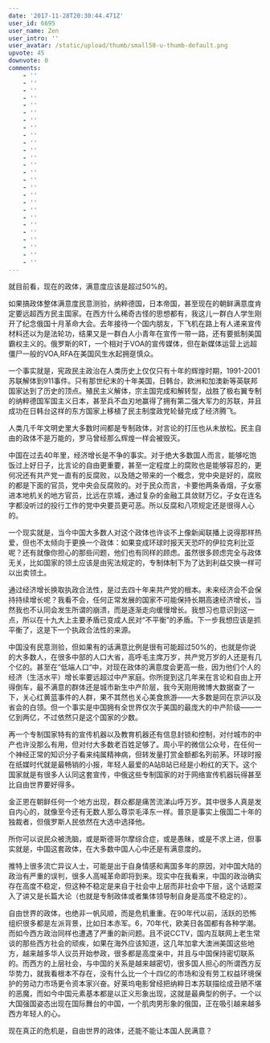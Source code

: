 ```yaml
---
date: '2017-11-28T20:30:44.471Z'
user_id: 6695
user_name: Zen
user_intro: ''
user_avatar: /static/upload/thumb/small50-u-thumb-default.png
upvote: 45
downvote: 0
comments:
    - ''
    - ''
    - ''
    - ''
    - ''
    - ''
    - ''
    - ''
    - ''
    - ''
    - ''
    - ''
    - ''
    - ''
    - ''
    - ''
    - ''
    - ''
    - ''
    - ''
    - ''
    - ''
    - ''
    - ''
    - ''
    - ''
---
```


就目前看，现在的政体，满意度应该是超过50%的。

如果搞政体整体满意度民意测验，纳粹德国，日本帝国，甚至现在的朝鲜满意度肯定要远超西方民主国家。在西方什么稀奇古怪的思想都有，我这儿一群白人学生刚开了纪念俄国十月革命大会。去年接待一个国内朋友，下飞机在路上有人递来宣传材料还以为是法轮功，结果又是一群白人小青年在宣传一带一路，还有要抵制美国霸权主义的。俄罗斯的RT，一个相对于VOA的宣传媒体，但在新媒体运营上远超僵尸一般的VOA,RFA在美国风生水起拥趸慎众。

  

一个事实就是，宪政民主政治在人类历史上仅仅只有十年的辉煌时期，1991-2001苏联解体到911事件。只有那世纪末的十年美国，日韩台，欧洲和加澳新等英联邦国家达到了历史的顶点。殖民主义解体，宗主国完成和解转型，战胜了极右翼专制的纳粹德国军国主义日本，甚至兵不血刃地赢得了拥有第二强大军力的苏联，并且成功在日韩台这样的东方国家上移植了民主制度政党轮替完成了经济腾飞。

  

人类几千年文明史里大多数时间都是专制政体，对言论的打压也从未放松。民主自由的政体不是万能的，罗马曾经那么辉煌一样会被毁灭。

  

中国在过去40年里，经济增长是不争的事实。对于绝大多数国人而言，能够吃饱饭过上好日子，比言论的自由更重要，甚至一定程度上的腐败也是能够容忍的，更何况还有共产党一直有的反腐败，以及随之带来的一个概念，党中央是好的，腐败的都是下面的官员，党中央会反腐败的。对于民众而言，卡要他两条香烟，子女塞进本地机关的地方官员，比远在京城，通过复杂的金融工具敛财万亿，子女在连名字都没听过的投行工作的党中央要员更可恶。所以反腐和八项规定还是很得人心的。

  

一个现实就是，当今中国大多数人对这个政体也许谈不上像新闻联播上说得那样热爱，但也不太倾向于更换一个政体：如果变成环球时报天天恐吓的伊拉克利比亚呢？还有就像你担心的那些问题，他们也有同样的顾虑。虽然很多顾虑完全与政体无关，比如国家的领土应该是由宪法规定的，专制体制下为了达到利益交换一样可以出卖领土。

  

通过经济增长换取执政合法性，是过去四十年来共产党的根本。未来经济会不会保持持续增长呢？我看不会，任何正常发展的国家不可能保持长期高速经济增长，当然我也不认同会发生所谓的崩溃，而是逐渐走向缓慢增长。我想习也意识到这一点，所以在十九大上主要矛盾已变成人民对“不平衡”的矛盾。下一步我想应该是抓平衡了，这是下一个执政合法性的来源。

  

中国没有民意测验，但如果有的话满意比例是很有可能超过50%的，也就是你说的大多数人，在很多中部的人口大省，高呼毛主席万岁，共产党万岁的人还是有几个亿的。甚至在“低端人口“中，对现在政体的满意度会更高一些，因为他们个人的经济（生活水平）增长率要远超过中产家庭。你所提到这几年来在言论和自由上开得倒车，最不满意的群体还是城市新生中产阶层，我今天刚用微博大数据查了一下，关心红黄蓝事件的人群，果不其然也关心美食旅游——大多数是同在京沪以及省会的白领。但一个事实是中国拥有全世界仅次于美国的最庞大的中产阶级——一亿到两亿，不过依然只是这个国家的少数。  

  

再一个专制国家特有的宣传机器以及教育机器还有信息封锁和控制，对付城市的中产也许没那么有用，但对付大多数老百姓足够了。周小平的微信公众号，在任何一个神经正常的知识分子看来纯属精神病，但转发量打赏金额都名列前茅。环球时报在纸媒时代就是最畅销的小报，年轻人最爱的A站B站已经是小粉红的天下。这个国家就是有很多人认同这套宣传，中俄这些专制国家的对于网络宣传机器玩得甚至比自由世界要好得多。

  

金正恩在朝鲜任何一个地方出现，群众都是痛苦流涕山呼万岁。其中很多人真是发自内心的，就像至今还有无数人那么尊崇毛泽东一样。普京是事实上俄国二十年的独裁者，但俄罗斯人民依然在大选中选择他。

  

所你可以说民众被洗脑，或是斯德哥尔摩综合症，或是愚昧，或是不求上进，但事实就是，中国这套政体，在大多数中国人心中还是有满意度的。

  

推特上很多流亡异议人士，可能是出于自身情感和离国多年的原因，对中国大陆的政治有严重的误判，很多人高喊革命即将到来。现实中在我看来，中国的政治确实存在高度不稳定，但这种不稳定是来自于社会中上层而非社会中下层，这个话题深入了讲又是长篇大论（也就是专制政体或者集体领导制自身是高度不稳定的）。

  

自由世界的政体，也绝非一帆风顺，而是危机重重。在90年代以前，活跃的恐怖组织很多都是左派背景，比如日本赤军。6，70年代，欧美日各国都有各种学潮。而如今西方政治同样也遭遇了严重的新问题。且不说CCTV，国内互联网上老生常谈的那些西方社会的顽疾，如果在海外应该知道，这几年加拿大澳洲美国这些地方，越来越多华人议员开始参政，很多都是高度亲中，并且与中国保持密切联系的。而西方的上层社会，与中国的关系是越来越密切，很多国人担心的所谓西方反华势力，就我看根本不存在，没有什么比一个十四亿的市场和没有劳工权益环境保护的劳动力市场更令资本家兴奋。好莱坞电影曾经把纳粹日本苏联描绘成丑陋不堪的恶魔，而如今中国元素基本都是以正义形象出现，这就是最典型的例子。一个以大国强国姿态出现在国际舞台的中国，一个肌肉男形象的俄国，正在吸引越来越多西方年轻人的心。

  

现在真正的危机是，自由世界的政体，还能不能让本国人民满意？

